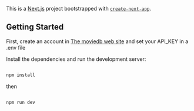 This is a [Next.js](https://nextjs.org/) project bootstrapped with [`create-next-app`](https://github.com/vercel/next.js/tree/canary/packages/create-next-app).

## Getting Started

First, create an account in [The moviedb web site](https://api.themoviedb.org) and set your API_KEY in a .env file

Install the dependencies and run the development server:

```bash

npm install

```
then

```bash

npm run dev

```

